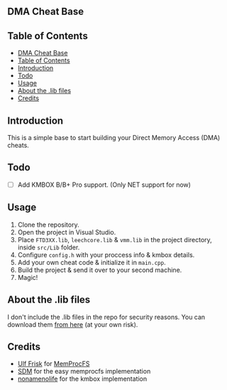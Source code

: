 ## DMA Cheat Base

## Table of Contents
- [DMA Cheat Base](#dma-cheat-base)
- [Table of Contents](#table-of-contents)
- [Introduction](#introduction)
- [Todo](#todo)
- [Usage](#usage)
- [About the .lib files](#about-the-lib-files)
- [Credits](#credits)

## Introduction
This is a simple base to start building your Direct Memory Access (DMA) cheats.

## Todo
- [ ] Add KMBOX B/B+ Pro support. (Only NET support for now)

## Usage
1. Clone the repository.
2. Open the project in Visual Studio.
3. Place `FTD3XX.lib`,  `leechcore.lib` & `vmm.lib` in the project directory, inside `src/Lib` folder.
4. Configure `config.h` with your proccess info & kmbox details.
5. Add your own cheat code & initialize it in `main.cpp`.
6. Build the project & send it over to your second machine.
7. Magic!

## About the .lib files
I don't include the .lib files in the repo for security reasons. You can download them [from here](https://mega.nz/file/6MAUiRwB#-X9GNfk4OWtNm0Hc9q256t6DTE0fAOIvevlyrmxIXKo) (at your own risk).

## Credits
- [Ulf Frisk](https://github.com/ufrisk) for [MemProcFS](https://github.com/ufrisk/MemProcFS)
- [SDM](https://github.com/IntelSDM/) for the easy memprocfs implementation
- [nonamenolife](https://github.com/eden13378) for the kmbox implementation
